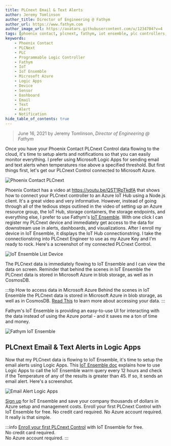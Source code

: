 ```yaml
---
title: PLCnext Email & Text Alerts
author: Jeremy Tomlinson
author_title: Director of Engineering @ Fathym
author_url: https://www.fathym.com
author_image_url: https://avatars.githubusercontent.com/u/1234704?v=4
tags: [phoenix contact, plcnext, fathym, iot ensemble, plc controllers, microsoft azure, logic apps, devices, sensors, dashboards, email, text, alerts, notifications]
keywords:
    - Phoenix Contact
    - PLCNext
    - PLC
    - Programmable Logic Controller
    - Fathym
    - IoT
    - IoT Ensemble
    - Microsoft Azure
    - Logic Apps
    - Device
    - Sensor
    - Dashboard
    - Email
    - Text
    - Alert
    - Notification
hide_table_of_contents: true
---
```


> June 16, 2021 by Jeremy Tomlinson, _Director of Engineering @ Fathym_

Once you have your Phoenix Contact PLCnext Control data flowing to the cloud, it's time to setup alerts and notifications so that you can easily monitor everything. I prefer using Microsoft Logic Apps for sending email and text alerts when temperatures rise above a specified threshold. But first things first, let's get our PLCnext Control connected to Microsoft Azure.

![Phoenix Contact PLCnext](https://www.fathym.com/iot/img/screenshots/PLCnext_controllers.png)

Phoenix Contact has a video at https://youtu.be/QST1RpTkdfA that shows how to connect your PLCnext controller to an Azure IoT Hub using a Node.js client. It's a great video and very informative. However, instead of going through all of the tedious steps outlined in the video of setting up an Azure resource group, the IoT Hub, storage containers, the storage endpoints, and everything else, I prefer to use Fathym's [IoT Ensemble](https://www.fathym.com/iot). With one click I can register my PLCnext device and immediately get access to the data for downstream use in alerts, dashboards, and visualizations. After I enroll my device in IoT Ensemble, it displays the IoT Hub connectionstring. I take the connectionstring into PLCnext Engineer to use as my Azure Key and I'm ready to rock. Here's a screenshot of my connected PLCnext Control.

![IoT Ensemble List Device](https://www.fathym.com/iot/img/screenshots/plcnext-connstring.png)

The PLCnext data is immediately flowing to IoT Ensemble and I can view the data on screen. Reminder that behind the scenes in IoT Ensemble the PLCnext data is stored in Microsoft Azure in blob storage, as well as in CosmosDB. 

:::tip How to access data in Microsoft Azure
Behind the scenes in IoT Ensemble the PLCnext data is stored in Microsoft Azure in blob storage, as well as in CosmosDB. [Read This](https://www.fathym.com/iot/docs/getting-started/connecting-downstream) to learn more about accessing your data.
:::

Fathym's IoT Ensemble is providing an easy-to-use UI for interacting with the data instead of using the Azure portal - and it saves me a ton of time and money.

![Fathym IoT Ensemble](https://www.fathym.com/iot/img/screenshots/iot-ensemble-connected-devices.png)

## PLCnext Email & Text Alerts in Logic Apps

Now that my PLCnext data is flowing to IoT Ensemble, it's time to setup the email alerts using Logic Apps. This [IoT Ensemble doc](https://www.fathym.com/iot/docs/devs/alerts/logic-apps) explains how to use Logic Apps to call the IoT Ensemble warm query every 12 hours and check if the Temperature of any of the results is greater than 45. If so, it sends an email alert. Here's a screenshot.

![Email Alert Logic Apps](https://www.fathym.com/iot/img/screenshots/logic-apps-sendemail-settings.png)

[Sign up](https://www.fathym.com/dashboard/iot) for IoT Ensemble and save your company thousands of dollars in Azure setup and management costs. Enroll your first PLCnext Control with IoT Ensemble for free. No credit card required. No Azure account required. It really is that simple.

:::info
[Enroll your first PLCnext Control](https://www.fathym.com/dashboard/iot) with IoT Ensemble for free.  
No credit card required.  
No Azure account required.
:::